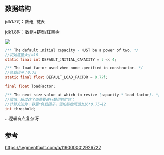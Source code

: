 

## 数据结构

jdk1.7时：数组+链表

jdk1.8时：数组+链表/红黑树

![](https://res-static.hc-cdn.cn/fms/img/47a64a3fed6c16cd1eb47fe093c890331603764318016)



```java
/** The default initial capacity - MUST be a power of two. */
//初始容量大小=16
static final int DEFAULT_INITIAL_CAPACITY = 1 << 4;

/** The load factor used when none specified in constructor. */
//负载因子：0.75
static final float DEFAULT_LOAD_FACTOR = 0.75f;

final float loadFactor;

/** The next size value at which to resize (capacity * load factor). */
//阈值，超过这个值就要进行数组的扩容；
//计算方法为：容量*负载因子，例如初始阈值为16*0.75=12
int threshold;
```



...逻辑有点复杂呀







## 参考

https://segmentfault.com/a/1190000012926722
